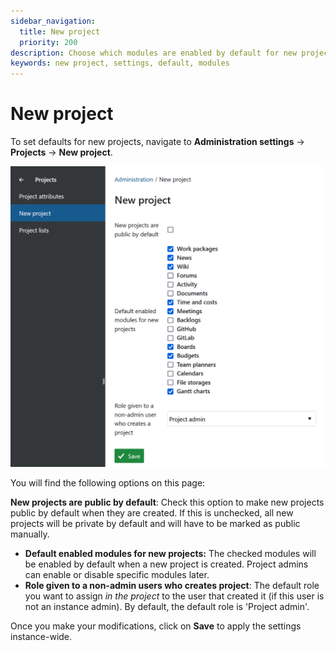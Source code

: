 ```yaml
---
sidebar_navigation:
  title: New project
  priority: 200
description: Choose which modules are enabled by default for new projects and the role given to non-admin users who create a project
keywords: new project, settings, default, modules
---
```


# New project

To set defaults for new projects, navigate to **Administration settings** → **Projects** → **New project**. 

![New project settings in OpenProject adminstration](open_project_system_guide_new_project_settings.png)

You will find the following options on this page:

**New projects are public by default**: Check this option to make new projects public by default when they are created. If this is unchecked, all new projects will be private by default and will have to be marked as public manually.

- **Default enabled modules for new projects:** The checked modules will be enabled by default when a new project is created. Project admins can enable or disable specific modules later.
- **Role given to a non-admin users who creates project**: The default role you want to assign *in the project* to the user that created it (if this user is not an instance admin). By default, the default role is 'Project admin'.

Once you make your modifications, click on **Save** to apply the settings instance-wide.